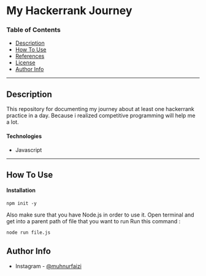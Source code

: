 ﻿# My Hackerrank Journey

### Table of Contents


- [Description](#description)
- [How To Use](#how-to-use)
- [References](#references)
- [License](#license)
- [Author Info](#author-info)

---

## Description

This repository for documenting my journey about at least one hackerrank practice in a day. Because i realized competitive programming will help me a lot.

#### Technologies

- Javascript

---

## How To Use

#### Installation

```
npm init -y
```

Also make sure that you have Node.js in order to use it.
Open terminal and get into a parent path of file that you want to run
Run this command :

```
node run file.js
```


## Author Info

- Instagram - [@muhnurfaizi](https://www.instagram.com/muhnurfaizi/)

